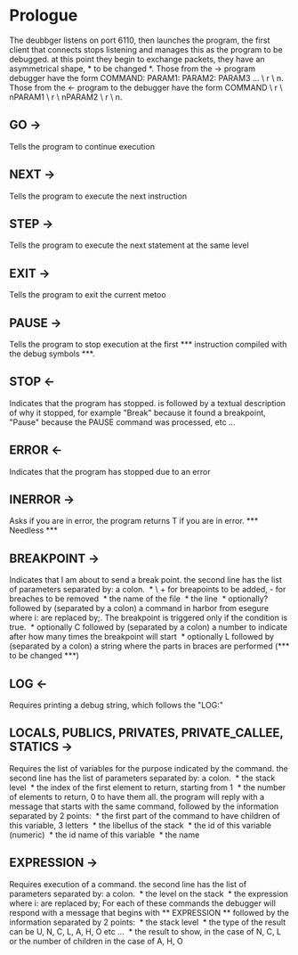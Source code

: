 # Prologue

The deubbger listens on port 6110, then launches the program, the first client that connects stops listening and manages this as the program to be debugged.
at this point they begin to exchange packets, they have an asymmetrical shape, * to be changed *.
Those from the -> program debugger have the form COMMAND: PARAM1: PARAM2: PARAM3 ... \ r \ n.
Those from the <- program to the debugger have the form COMMAND \ r \ nPARAM1 \ r \ nPARAM2 \ r \ n.

## GO ->
Tells the program to continue execution

## NEXT ->
Tells the program to execute the next instruction

## STEP ->
Tells the program to execute the next statement at the same level

## EXIT ->
Tells the program to exit the current metoo

## PAUSE ->
Tells the program to stop execution at the first *** instruction compiled with the debug symbols ***.

## STOP <-
Indicates that the program has stopped. is followed by a textual description of why it stopped, for example "Break" because it found a breakpoint, "Pause" because the PAUSE command was processed, etc ...

## ERROR <-
Indicates that the program has stopped due to an error

## INERROR ->
Asks if you are in error, the program returns T if you are in error. *** Needless ***

## BREAKPOINT ->
Indicates that I am about to send a break point. the second line has the list of parameters separated by: a colon.
 * \ + for breapoints to be added, - for breaches to be removed
 * the name of the file
 * the line
 * optionally? followed by (separated by a colon) a command in harbor from esegure where i: are replaced by;. The breakpoint is triggered only if the condition is true.
 * optionally C followed by (separated by a colon) a number to indicate after how many times the breakpoint will start
 * optionally L followed by (separated by a colon) a string where the parts in braces are performed (*** to be changed ***)

## LOG <-
Requires printing a debug string, which follows the "LOG:"

## LOCALS, PUBLICS, PRIVATES, PRIVATE_CALLEE, STATICS ->
Requires the list of variables for the purpose indicated by the command. the second line has the list of parameters separated by: a colon.
 * the stack level
 * the index of the first element to return, starting from 1
 * the number of elements to return, 0 to have them all.
the program will reply with a message that starts with the same command, followed by the information separated by 2 points:
 * the first part of the command to have children of this variable, 3 letters
 * the libellus of the stack
 * the id of this variable (numeric)
 * the id name of this variable
 * the name

## EXPRESSION ->
Requires execution of a command. the second line has the list of parameters separated by: a colon.
 * the level on the stack
 * the expression where i: are replaced by;
For each of these commands the debugger will respond with a message that begins with ** EXPRESSION ** followed by the information separated by 2 points:
 * the stack level
 * the type of the result can be U, N, C, L, A, H, O etc ...
 * the result to show, in the case of N, C, L or the number of children in the case of A, H, O